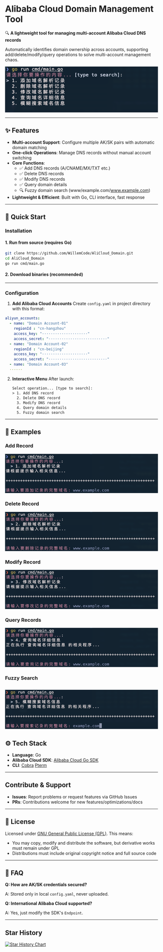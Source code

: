 # Alibaba Cloud Domain Management Tool

🔍 **A lightweight tool for managing multi-account Alibaba Cloud DNS records**

Automatically identifies domain ownership across accounts, supporting add/delete/modify/query operations to solve multi-account management chaos.

![UI Screenshot](./images/001.png)

---
## ✨ Features
- **Multi-account Support**: Configure multiple AK/SK pairs with automatic domain matching
- **One-click Operations**: Manage DNS records without manual account switching
- **Core Functions**:
  - ✅ Add DNS records (A/CNAME/MX/TXT etc.)
  - ✅ Delete DNS records
  - ✅ Modify DNS records
  - ✅ Query domain details
  - 🔍 Fuzzy domain search (www/example.com/www.example.com)
- **Lightweight & Efficient**: Built with Go, CLI interface, fast response
---
## 🚀 Quick Start
### Installation
#### 1. Run from source (requires Go)
```bash
git clone https://github.com/WillemCode/AliCloud_Domain.git
cd AliCloud_Domain
go run cmd/main.go
```
#### 2. Download binaries (recommended)
---
### Configuration
1. **Add Alibaba Cloud Accounts**
   Create `config.yaml` in project directory with this format:
```yaml
aliyun_accounts:
  - name: "Domain Account-01"
    regionId : "cn-hangzhou"
    access_key: "·····················"
    access_secret: "···························"
  - name: "Domain Account-02"
    regionId : "cn-beijing"
    access_key: "·····················"
    access_secret: "···························"
  - name: "Domain Account-03"
  ······
```
2. **Interactive Menu**
   After launch:
   ```text
   Select operation... [type to search]: 
   > 1. Add DNS record
     2. Delete DNS record
     3. Modify DNS record
     4. Query domain details
     5. Fuzzy domain search
   ```
---
## 📸 Examples
### Add Record
![Add Record](./images/002.png)
### Delete Record
![Delete Record](./images/003.png)
### Modify Record
![Modify Record](./images/004.png)
### Query Records
![Query Records](./images/005.png)
### Fuzzy Search
![Fuzzy Search](./images/006.png)
---
## ⚙️ Tech Stack
- **Language**: Go
- **Alibaba Cloud SDK**: [Alibaba Cloud Go SDK](https://github.com/aliyun/alibaba-cloud-sdk-go)
- **CLI**: [Cobra](https://github.com/spf13/cobra) [Pterm](https://github.com/pterm/pterm)
---
## Contribute & Support
- **Issues**: Report problems or request features via GitHub Issues
- **PRs**: Contributions welcome for new features/optimizations/docs
---
## 📜 License

Licensed under [GNU General Public License (GPL)](./LICENSE).
This means:
- You may copy, modify and distribute the software, but derivative works must remain under GPL
- Distributions must include original copyright notice and full source code

---
## 🙋 FAQ

**Q: How are AK/SK credentials secured?**

A: Stored only in local `config.yaml`, never uploaded.

**Q: International Alibaba Cloud supported?**

A: Yes, just modify the SDK's `Endpoint`.

---
## Star History
[![Star History Chart](https://api.star-history.com/svg?repos=WillemCode/AliCloud_Domain&type=Date)](https://www.star-history.com/#WillemCode/AliCloud_Domain&Date)
